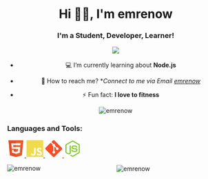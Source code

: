 <h1 align="center">Hi 👋🏻, I'm emrenow</h1>
<h3 align="center">I'm a Student, Developer, Learner!</h3>

<div align="center">
   <a href="https://discord.com/users/323037252978606092" target="_blank">
      <img src="https://lanyard-profile-readme.vercel.app/api/323037252978606092?theme=light&bg=809ecf&animated=false&hideDiscrim=true&borderRadius=30px&idleMessage=Probably%20doing%20something%20else">
   </a>

- 💻 I’m currently learning about **Node.js**

- 📧 How to reach me? **Connect to me via Email [emrenow](mailto:emrenow0@gmail.com)*

- ⚡ Fun fact: **I love to fitness**

<img src="https://komarev.com/ghpvc/?username=kardespro&label=Viewers&color=0066ff" alt="emrenow" />

<h3 align="left">Languages and Tools:</h3>
<p align="left">  
    <a href="https://www.w3.org/html/" target="_blank"> 
        <code><img src="https://raw.githubusercontent.com/devicons/devicon/master/icons/html5/html5-original.svg" alt="html5" width="40" height="40"/></code> 
    </a> 
    <a href="https://developer.mozilla.org/en-US/docs/Web/JavaScript" target="_blank"> 
        <code><img src="https://raw.githubusercontent.com/devicons/devicon/master/icons/javascript/javascript-plain.svg" alt="javascript" width="40" height="40"/></code>  
    </a>
    <a href="https://git-scm.com/" target="_blank"> 
        <code><img src="https://raw.githubusercontent.com/devicons/devicon/master/icons/git/git-original.svg" alt="git" width="40" height="40"/></code>  
    </a> 
    <a href="https://www.nodejs.dev/" target="_blank"> 
        <code><img src="https://github.com/devicons/devicon/raw/master/icons/nodejs/nodejs-original.svg" alt="linux" width="40" height="40"/></code>  
    </a> 
</p>

<p><img align="left" src="https://github-readme-stats.vercel.app/api/top-langs/?username=emrenow&layout=compact&theme=midnight-purple" alt="emrenow" /></p>
<p>&nbsp;<img align="center" src="https://github-readme-stats.vercel.app/api?username=emrenow&show_icons=true&theme=midnight-purple" alt="emrenow" /></p>
